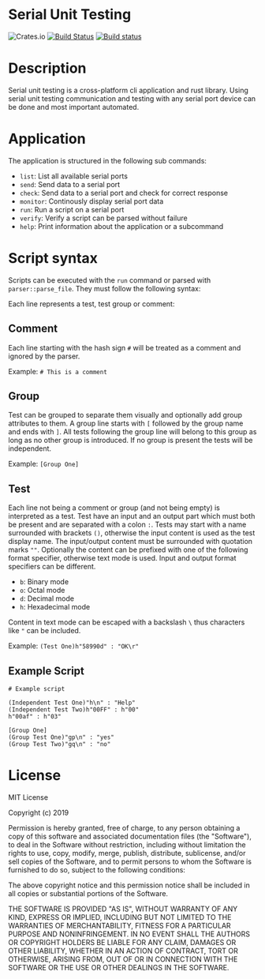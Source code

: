 # Serial Unit Testing

![Crates.io](https://img.shields.io/crates/v/serial-unit-testing.svg)
[![Build Status](https://travis-ci.org/markatk/serial-unit-testing.svg?branch=master)](https://travis-ci.org/markatk/serial-unit-testing)
[![Build status](https://ci.appveyor.com/api/projects/status/7b9osucvqpqp9ebd/branch/master?svg=true)](https://ci.appveyor.com/project/markatk/serial-unit-testing/branch/master)

# Description

Serial unit testing is a cross-platform cli application and rust library. Using serial unit testing communication and testing with any serial port device can be done and most important automated.

# Application

The application is structured in the following sub commands:

- `list`: List all available serial ports
- `send`: Send data to a serial port
- `check`: Send data to a serial port and check for correct response
- `monitor`: Continously display serial port data
- `run`: Run a script on a serial port
- `verify`: Verify a script can be parsed without failure
- `help`: Print information about the application or a subcommand

# Script syntax

Scripts can be executed with the `run` command or parsed with `parser::parse_file`. They must follow the following syntax:

Each line represents a test, test group or comment:

## Comment

Each line starting with the hash sign `#` will be treated as a comment and ignored by the parser.

Example: `# This is a comment`

## Group

Test can be grouped to separate them visually and optionally add group attributes to them. A group line starts with `[` followed by the group name and ends with `]`. All tests following the group line will belong to this group as long as no other group is introduced.
If no group is present the tests will be independent.

Example: `[Group One]`

## Test

Each line not being a comment or group (and not being empty) is interpreted as a test. Test have an input and an output part which must both be present and are separated with a colon `:`. Tests may start with a name surrounded with brackets `()`, otherwise the input content is used as the test display name. The input/output content must be surrounded with quotation marks `""`. Optionally the content can be prefixed with one of the following format specifier, otherwise text mode is used. Input and output format specifiers can be different.

 - `b`: Binary mode
 - `o`: Octal mode
 - `d`: Decimal mode
 - `h`: Hexadecimal mode

Content in text mode can be escaped with a backslash `\` thus characters like `"` can be included.

Example: `(Test One)h"58990d" : "OK\r"`

## Example Script

```
# Example script

(Independent Test One)"h\n" : "Help"
(Independent Test Two)h"00FF" : h"00"
h"00af" : h"03"

[Group One]
(Group Test One)"gp\n" : "yes"
(Group Test Two)"gq\n" : "no"
```

# License

MIT License

Copyright (c) 2019

Permission is hereby granted, free of charge, to any person obtaining a copy
of this software and associated documentation files (the "Software"), to deal
in the Software without restriction, including without limitation the rights
to use, copy, modify, merge, publish, distribute, sublicense, and/or sell
copies of the Software, and to permit persons to whom the Software is
furnished to do so, subject to the following conditions:

The above copyright notice and this permission notice shall be included in all
copies or substantial portions of the Software.

THE SOFTWARE IS PROVIDED "AS IS", WITHOUT WARRANTY OF ANY KIND, EXPRESS OR
IMPLIED, INCLUDING BUT NOT LIMITED TO THE WARRANTIES OF MERCHANTABILITY,
FITNESS FOR A PARTICULAR PURPOSE AND NONINFRINGEMENT. IN NO EVENT SHALL THE
AUTHORS OR COPYRIGHT HOLDERS BE LIABLE FOR ANY CLAIM, DAMAGES OR OTHER
LIABILITY, WHETHER IN AN ACTION OF CONTRACT, TORT OR OTHERWISE, ARISING FROM,
OUT OF OR IN CONNECTION WITH THE SOFTWARE OR THE USE OR OTHER DEALINGS IN THE
SOFTWARE.
